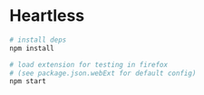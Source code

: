 # Heartless

```bash
# install deps
npm install

# load extension for testing in firefox
# (see package.json.webExt for default config)
npm start
```
